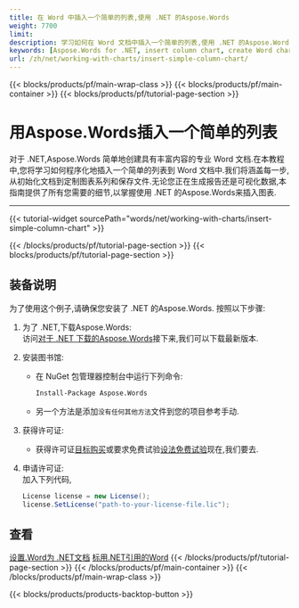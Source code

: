```yaml
---
title: 在 Word 中插入一个简单的列表,使用 .NET 的Aspose.Words
weight: 7700
limit: 
description: 学习如何在 Word 文档中插入一个简单的列表,使用 .NET 的Aspose.Words. 按照步骤指令创建和定制你的图表.
keywords: [Aspose.Words for .NET, insert column chart, create Word chart, .NET Word chart example, Word document chart, Aspose chart example]
url: /zh/net/working-with-charts/insert-simple-column-chart/
---
```

{{< blocks/products/pf/main-wrap-class >}}
{{< blocks/products/pf/main-container >}}
{{< blocks/products/pf/tutorial-page-section >}}

# 用Aspose.Words插入一个简单的列表

对于 .NET,Aspose.Words 简单地创建具有丰富内容的专业 Word 文档.在本教程中,您将学习如何程序化地插入一个简单的列表到 Word 文档中.我们将涵盖每一步,从初始化文档到定制图表系列和保存文件.无论您正在生成报告还是可视化数据,本指南提供了所有您需要的细节,以掌握使用 .NET 的Aspose.Words来插入图表.  

---
{{< tutorial-widget sourcePath="words/net/working-with-charts/insert-simple-column-chart" >}}

{{< /blocks/products/pf/tutorial-page-section >}}
{{< blocks/products/pf/tutorial-page-section >}}
## 装备说明  
为了使用这个例子,请确保您安装了 .NET 的Aspose.Words. 按照以下步骤:  

1. 为了 .NET,下载Aspose.Words:  
   访问[对于 .NET 下载的Aspose.Words](https://releases.aspose.com/words/net/)接下来,我们可以下载最新版本.  

2. 安装图书馆:  
   * 在 NuGet 包管理器控制台中运行下列命令:  
     ```sh
     Install-Package Aspose.Words
     ```  
   * 另一个方法是添加`没有任何其他方法`文件到您的项目参考手动.  

3. 获得许可证:  
   * 获得许可证[目标购买](https://purchase.aspose.com/buy)或要求免费试验[设法免费试验](https://releases.aspose.com/)现在,我们要去.  

4. 申请许可证:  
   加入下列代码,  
   ```csharp
   License license = new License();
   license.SetLicense("path-to-your-license-file.lic");
   ```  

## 查看
[设置.Word为 .NET文档](https://docs.aspose.com/words/net/)
[标用.NET引用的Word](https://reference.aspose.com/words/net/)
{{< /blocks/products/pf/tutorial-page-section >}}
{{< /blocks/products/pf/main-container >}}
{{< /blocks/products/pf/main-wrap-class >}}

{{< blocks/products/products-backtop-button >}}
